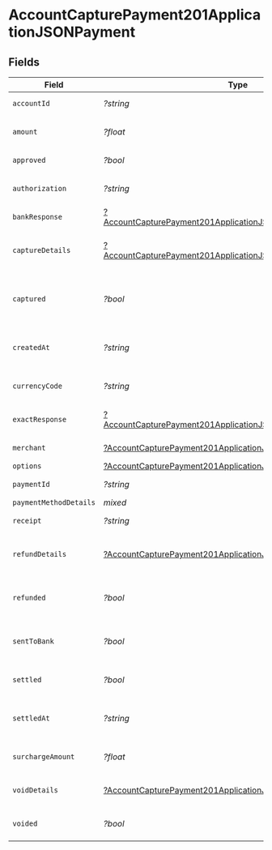 # AccountCapturePayment201ApplicationJSONPayment


## Fields

| Field                                                                                                                                                    | Type                                                                                                                                                     | Required                                                                                                                                                 | Description                                                                                                                                              | Example                                                                                                                                                  |
| -------------------------------------------------------------------------------------------------------------------------------------------------------- | -------------------------------------------------------------------------------------------------------------------------------------------------------- | -------------------------------------------------------------------------------------------------------------------------------------------------------- | -------------------------------------------------------------------------------------------------------------------------------------------------------- | -------------------------------------------------------------------------------------------------------------------------------------------------------- |
| `accountId`                                                                                                                                              | *?string*                                                                                                                                                | :heavy_minus_sign:                                                                                                                                       | Account identifier.                                                                                                                                      | 63ee4a296fd695eded58febe                                                                                                                                 |
| `amount`                                                                                                                                                 | *?float*                                                                                                                                                 | :heavy_minus_sign:                                                                                                                                       | It shows the amount for the Payment.                                                                                                                     | 100                                                                                                                                                      |
| `approved`                                                                                                                                               | *?bool*                                                                                                                                                  | :heavy_minus_sign:                                                                                                                                       | Payment approved or not.                                                                                                                                 | true                                                                                                                                                     |
| `authorization`                                                                                                                                          | *?string*                                                                                                                                                | :heavy_minus_sign:                                                                                                                                       | Authorization Identification of the Payment.                                                                                                             | ET3516                                                                                                                                                   |
| `bankResponse`                                                                                                                                           | [?AccountCapturePayment201ApplicationJSONPaymentBankResponse](../../models/operations/AccountCapturePayment201ApplicationJSONPaymentBankResponse.md)     | :heavy_minus_sign:                                                                                                                                       | It shows bank response details.                                                                                                                          |                                                                                                                                                          |
| `captureDetails`                                                                                                                                         | [?AccountCapturePayment201ApplicationJSONPaymentCaptureDetails](../../models/operations/AccountCapturePayment201ApplicationJSONPaymentCaptureDetails.md) | :heavy_minus_sign:                                                                                                                                       | The Payment identifiers of any capture transactions.                                                                                                     |                                                                                                                                                          |
| `captured`                                                                                                                                               | *?bool*                                                                                                                                                  | :heavy_minus_sign:                                                                                                                                       | Set this to `false` if you only want to authorize the amount. Defaults to `true`.                                                                        | false                                                                                                                                                    |
| `createdAt`                                                                                                                                              | *?string*                                                                                                                                                | :heavy_minus_sign:                                                                                                                                       | Date and time when the Payment is created.                                                                                                               | 2022-01-19T15:05:18.262Z                                                                                                                                 |
| `currencyCode`                                                                                                                                           | *?string*                                                                                                                                                | :heavy_minus_sign:                                                                                                                                       | It shows the currency code of the country.                                                                                                               | CAD                                                                                                                                                      |
| `exactResponse`                                                                                                                                          | [?AccountCapturePayment201ApplicationJSONPaymentExactResponse](../../models/operations/AccountCapturePayment201ApplicationJSONPaymentExactResponse.md)   | :heavy_minus_sign:                                                                                                                                       | It shows the exact response details                                                                                                                      |                                                                                                                                                          |
| `merchant`                                                                                                                                               | [?AccountCapturePayment201ApplicationJSONPaymentMerchant](../../models/operations/AccountCapturePayment201ApplicationJSONPaymentMerchant.md)             | :heavy_minus_sign:                                                                                                                                       | It shows the merchant details.                                                                                                                           |                                                                                                                                                          |
| `options`                                                                                                                                                | [?AccountCapturePayment201ApplicationJSONPaymentOptions](../../models/operations/AccountCapturePayment201ApplicationJSONPaymentOptions.md)               | :heavy_minus_sign:                                                                                                                                       | N/A                                                                                                                                                      |                                                                                                                                                          |
| `paymentId`                                                                                                                                              | *?string*                                                                                                                                                | :heavy_minus_sign:                                                                                                                                       | Payment identifier.                                                                                                                                      | 64012aa39392e1542d5a3e94                                                                                                                                 |
| `paymentMethodDetails`                                                                                                                                   | *mixed*                                                                                                                                                  | :heavy_minus_sign:                                                                                                                                       | N/A                                                                                                                                                      |                                                                                                                                                          |
| `receipt`                                                                                                                                                | *?string*                                                                                                                                                | :heavy_minus_sign:                                                                                                                                       | Receipt of the Payment.                                                                                                                                  | axgjdhjhd87                                                                                                                                              |
| `refundDetails`                                                                                                                                          | [?AccountCapturePayment201ApplicationJSONPaymentRefundDetails](../../models/operations/AccountCapturePayment201ApplicationJSONPaymentRefundDetails.md)   | :heavy_minus_sign:                                                                                                                                       | The Payment identifiers of any refund transactions.                                                                                                      |                                                                                                                                                          |
| `refunded`                                                                                                                                               | *?bool*                                                                                                                                                  | :heavy_minus_sign:                                                                                                                                       | Payment refunded value will be `true` or `false`.                                                                                                        | false                                                                                                                                                    |
| `sentToBank`                                                                                                                                             | *?bool*                                                                                                                                                  | :heavy_minus_sign:                                                                                                                                       | It shows `true` or `false` based on the status of bank response.                                                                                         | true                                                                                                                                                     |
| `settled`                                                                                                                                                | *?bool*                                                                                                                                                  | :heavy_minus_sign:                                                                                                                                       | It shows transaction is settled or not.                                                                                                                  | false                                                                                                                                                    |
| `settledAt`                                                                                                                                              | *?string*                                                                                                                                                | :heavy_minus_sign:                                                                                                                                       | It shows the date and time if the transaction is settled.                                                                                                | 2023-07-26T23:32:32Z                                                                                                                                     |
| `surchargeAmount`                                                                                                                                        | *?float*                                                                                                                                                 | :heavy_minus_sign:                                                                                                                                       | It shows the surchargeAmount for the Payment.                                                                                                            | 5                                                                                                                                                        |
| `voidDetails`                                                                                                                                            | [?AccountCapturePayment201ApplicationJSONPaymentVoidDetails](../../models/operations/AccountCapturePayment201ApplicationJSONPaymentVoidDetails.md)       | :heavy_minus_sign:                                                                                                                                       | The Payment identifiers of any void transactions.                                                                                                        |                                                                                                                                                          |
| `voided`                                                                                                                                                 | *?bool*                                                                                                                                                  | :heavy_minus_sign:                                                                                                                                       | Payment voided value will be `true` or `false`.                                                                                                          | false                                                                                                                                                    |